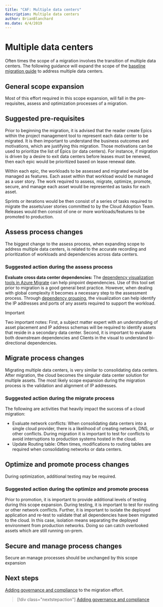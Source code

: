 ```yaml
---
title: "CAF: Multiple data centers"
description: Multiple data centers
author: BrianBlanchard
ms.date: 4/4/2019
---
```


# Multiple data centers

Often times the scope of a migration involves the transition of multiple data centers. The following guidance will expand the scope of the [baseline migration guide](../baseline-migration-guide/index.md) to address multiple data centers.

## General scope expansion

Most of this effort required in this scope expansion, will fall in the pre-requisites, assess and optimization processes of a migration.

## Suggested pre-requisites

Prior to beginning the migration, it is advised that the reader create Epics within the project management tool to represent each data center to be migrated. It is then important to understand the business outcomes and motivations, which are justifying this migration. Those motivations can be used to prioritize the list of Epics (or data centers). For instance, if migration is driven by a desire to exit data centers before leases must be renewed, then each epic would be prioritized based on lease renewal date.

Within each epic, the workloads to be assessed and migrated would be managed as features. Each asset within that workload would be managed as a user story. The work required to assess, migrate, optimize, promote, secure, and manage each asset would be represented as tasks for each asset.

Sprints or iterations would be then consist of a series of tasks required to migrate the assets/user stories committed to by the Cloud Adoption Team. Releases would then consist of one or more workloads/features to be promoted to production.

## Assess process changes

The biggest change to the assess process, when expanding scope to address multiple data centers, is related to the accurate recording and prioritization of workloads and dependencies across data centers.

### Suggested action during the assess process

**Evaluate cross data center dependencies:** The [dependency visualization tools in Azure Migrate](/azure/migrate/concepts-dependency-visualization) can help pinpoint dependencies. Use of this tool set prior to migration is a good general best practice. However, when dealing with global complexity it becomes a necessary step to the assessment process. Through [dependency grouping](/azure/migrate/how-to-create-group-machine-dependencies), the visualization can help identify the IP addresses and ports of any assets required to support the workload.

> [!IMPORTANT]
> Two important notes: First, a subject matter expert with an understanding of asset placement and IP address schemas will be required to identify assets that reside in a secondary data center. Second, it is important to evaluate both downstream dependencies and Clients in the visual to understand bi-directional dependencies.

## Migrate process changes

Migrating multiple data centers, is very similar to consolidating data centers. After migration, the cloud becomes the singular data center solution for multiple assets. The most likely scope expansion during the migration process is the validation and alignment of IP addresses.

### Suggested action during the migrate process

The following are activities that heavily impact the success of a cloud migration:

- Evaluate network conflicts: When consolidating data centers into a single cloud provider, there is a likelihood of creating network, DNS, or other conflicts. During migration it is important to test for conflicts to avoid interruptions to production systems hosted in the cloud.
- Update Routing table: Often times, modifications to routing tables are required when consolidating networks or data centers.

## Optimize and promote process changes

During optimization, additional testing may be required.

### Suggested action during the optimize and promote process

Prior to promotion, it is important to provide additional levels of testing during this scope expansion. During testing, it is important to test for routing or other network conflicts. Further, it is important to isolate the deployed application and re-test to validate that all dependencies have been migrated to the cloud. In this case, isolation means separating the deployed environment from production networks. Doing so can catch overlooked assets which are still running on-prem.

## Secure and manage process changes

Secure an manage processes should be unchanged by this scope expansion

## Next steps

[Adding governance and compliance](./governance-or-compliance.md) to the migration effort.

> [!div class="nextstepaction"]
> [Adding governance and compliance](./governance-or-compliance.md)